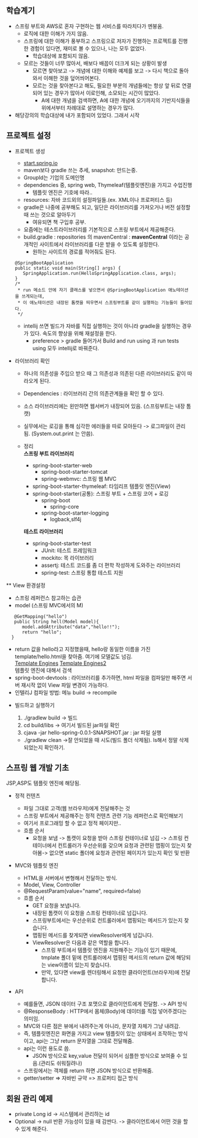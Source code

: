 ## 학습계기  
* 스프링 부트와 AWS로 혼자 구현하는 웹 서비스를 따라치다가 멘붕옴.  
  - 로직에 대한 이해가 가지 않음.  
  - 스프링에 대한 이해가 풍부하고 스프링으로 저자가 진행하는 프로젝트를 진행한 경험이 있다면, 재미로 볼 수 있으나, 나는 모두 없었다.  
    - 학습대상에 포함되지 않음.  
  - 모르는 것들이 너무 많아서, 배보다 배꼽이 더크게 되는 상황이 발생  
    - 모르면 찾아보고 -> 개념에 대한 이해와 예제를 보고 -> 다시 책으로 돌아와서 이해한 것을 덮어씌어본다.  
    - 모르는 것을 찾아본다고 해도, 필요한 부분의 개념들에는 항상 앞 뒤로 연결되어 있는 경우가 많아서 이로인해, 소모되는 시간이 많았다.  
      - A에 대한 개념을 검색하면, A에 대한 개념에 오기까지의 기반지식들을 위에서부터 차례대로 설명하는 경우가 많다.  
* 해당강의의 학습대상에 내가 포함되어 있었다. 그래서 시작  
  
## 프로젝트 설정  
  
* 프로젝트 생성  
  - [start.spring.io](https://start.spring.io/)  
  - maven보다 gradle 쓰는 추세, snapshot: 만드는중.  
  - GroupId는 기업의 도메인명  
  - dependencies 중, spring web, Thymeleaf(템플릿엔진)을 가지고 수업진행  
    - 템플릿 엔진은 기호에 따라..  
  - resources: 자바 코드외의 설정파일들.(ex. XML이나 프로퍼티스 등)   
  - gradle은 나중에 공부해도 되고, 일단은 라이브러리를 가져오거나 버전 설정할 때 쓰는 것으로 알아두기  
    - 여유되면 책 구입후 공부.  
  - 요즘에는 테스트라이브러리를 기본적으로 스프링 부트에서 제공해준다.  
  - build.gradle : repositories 의 mavenCentral : **mavenCentral** 이라는 공개적인 사이트에서 라이브러리를 다운 받을 수 있도록 설정한다.  
    - 원하는 사이트의 경로를 적어줘도 된다.   
   ``` 
   @SpringBootApplication
   public static void main(String[] args) {
      SpringApplication.run(HelloSpringApplication.class, args);
   }
   /*
    * run 메소드 안에 자기 클래스를 넣으면서 @SpringBootApplication 애노테이션을 쓰게되는데,
    * 이 애노테이션은 내장된 톰캣을 띄우면서 스프링부트를 같이 실행하는 기능들이 들어있다.  
    */
  ``` 
    - intellij 쓰면 빌드가 자바를 직접 실행하는 것이 아니라 gradle을 실행하는 경우가 있다. 속도의 향상을 위해 재설정을 한다.  
      - preference > gradle 들어가서 Build and run using 과 run tests using 모두 intellij로 바꿔준다.  
      
* 라이브러리 확인  
  - 하나의 의존성을 주입으 받으 때 그 의존성과 의존된 다른 라이브러리도 같이 따라오게 된다.  
  - Dependencies : 라이브러리 간의 의존관계들을 확인 할 수 있다.  
  - 소스 라이브러리에는 왼만하면 웹서버가 내장되어 있음. (스프링부트는 내장 톰캣)  
  - 실무에서는 로깅을 통해 심각한 에러들을 따로 모아둔다 -> 로그파일이 관리 됨. (System.out.print 는 안씀).  
  - 정리  
    **스프링 부트 라이브러리**  
    + spring-boot-starter-web
      - spring-boot-starter-tomcat
      - spring-webmvc: 스프링 웹 MVC
    + spring-boot-starter-thymeleaf: 타임리프 템플릿 엔진(View)  
    + spring-boot-starter(공통): 스프링 부트 + 스프링 코어 + 로깅  
      - spring-boot  
        - spring-core
      - spring-boot-starter-logging  
        - logback,slf4j  
        
    **테스트 라이브러리**  
    + spring-boot-starter-test  
      - JUnit: 테스트 프레임워크  
      - mockito: 목 라이브러리  
      - assertj: 테스트 코드를 좀 더 편학 작성하게 도와주는 라이브러리  
      - spring-test: 스프링 통합 테스트 지원  
  
** View 환경설정  
  - 스프링 레퍼런스 참고하는 습관  
  - model (스프링 MVC에서의 M)  
  ```
     @GetMapping("hello")
     public String hell(Model model){
        model.addAttribute("data","hello!!");
        return "hello";
    }
  ```  
  - return 값을 hello라고 지정했을때, hello랑 동일한 이름을 가진 template/hello.html을 찾아줌. 여기에 모델값도 넘김.  
    [Template Engines](https://docs.spring.io/spring-boot/docs/2.3.1.RELEASE/reference/html/spring-boot-features.html#boot-features-spring-mvc-template-engines) 
    [Template Engines2](https://www.baeldung.com/spring-template-engines)  
    템플릿 엔진에 대해서 검색  
  - spring-boot-devtools : 라이브러리를 추가하면, html 파일을 컴파일만 해주면 서버 재시작 없이 View 파일 변경이 가능하다.  
  - 인텔리J 컴파일 방법: 메뉴 build -> recompile  
  
* 빌드하고 실행하기  
  1. ./gradlew build -> 빌드  
  2. cd build/libs -> 여기서 빌드된 jar파일 확인  
  3. cjava -jar hello-spring-0.0.1-SNAPSHOT.jar : jar 파일 실행  
  
  - ./gradlew clean ->잘 안되었을 때 시도(빌드 폴더 삭제됨). ls해서 정말 삭제되었는지 확인하기.  

## 스프링 웹 개발 기초  
  
  JSP,ASP도 템플릿 엔진에 해당됨.  
  
* 정적 컨텐츠  
  - 파일 그대로 고객(웹 브라우저)에게 전달해주는 것  
  - 스프링 부트에서 제공해주는 정적 컨텐츠 관련 기능 레퍼런스로 확인해보기  
  - 여기서 프로그래밍 할 수 없고 정적 페이지만..    
  - 흐름 순서  
    - 요청을 보냄 -> 톰캣이 요청을 받아 스프링 컨테이너로 넘김 -> 스프링 컨테이너에서 컨트롤러가 우선순위를 갖으며 요청과 관련된 맵핑이 있는지 찾아봄-> 없으면 static 폴더에 요청과 관련된 페이지가 있는지 확인 및 반환
    
* MVC와 템플릿 엔진  
  - HTML을 서버에서 변형해서 전달하는 방식.  
  - Model, View, Controller  
  - @RequestParam(value="name", required=false)  
  - 흐름 순서  
    - GET 요청을 보냅니다.  
    - 내장된 톰캣이 이 요청을 스프링 컨테이너로 넘깁니다.  
    - 스프링부트에서는 우선순위로 컨트롤러에서 맵핑되는 메서드가 있는지 찾습니다.    
    - 맵핑된 메서드를 찾게되면 viewResolver에게 넘깁니다.  
    - ViewResolver은 다음과 같은 역할을 합니다.  
      - 스프링 부트에서 템플릿 엔진을 지원해주는 기능이 있기 때문에, tmplate 폴더 밑에 컨트롤러에서 맵핑된 메서드의 return 값에 해당되는 view이름이 있는지 찾습니다.  
      - 만약, 있다면 view를 렌더링해서 요청한 클라이언트(브라우저)에 전달합니다.  
  
  
  
* API  
  - 예를들면, JSON 데이터 구조 포맷으로 클라이언트에게 전달함.  -> API 방식  
  - @ResponseBody : HTTP에서 몸체(Body)에 데이터를 직접 넣어주겠다는 의미임.  
  - MVC와 다른 점은 뷰에서 내려주는게 아니라, 문자열 자체가 그냥 내려감.  
  - 즉, 템플릿엔진은 화면을 가지고 view 템플릿이 있는 상태에서 조작하는 방식이고, api는 그냥 return 문자열을 그대로 전달해줌.  
  - api는 이런 용도로 씀.  
    - JSON 방식으로 key,value 전달이 되어서 심플한 방식으로 보여줄 수 있음.(관리도 쉬워질려나)  
  - 스프링에서는 객체를 return 하면 JSON 방식으로 반환해줌.  
  - getter/setter => 자바빈 규약  => 프로퍼티 접근 방식  
   
    
## 회원 관리 예제
  - private Long id -> 시스템에서 관리하는 id  
  - Optional -> null 반환 가능성이 있을 때 감싼다. -> 클라이언트에서 어떤 것을 할 수 있게 해준다.  
  
  
